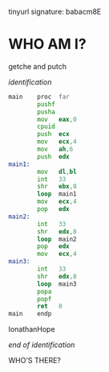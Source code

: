tinyurl signature: babacm8E
# WHO AM I?
getche and putch

_identification_

```asm
main    proc  far
        pushf
        pusha
        mov   eax,0
        cpuid
        push  ecx
        mov   ecx,4
        mov   ah,6
        push  edx
main1:
        mov   dl,bl
        int   33
        shr   ebx,8
        loop  main1
        mov   ecx,4
        pop   edx
main2:
        int   33
        shr   edx,8
        loop  main2
        pop   edx
        mov   ecx,4
main3:
        int   33
        shr   edx,8
        loop  main3
        popa
        popf
        ret   0
main    endp
```

IonathanHope

_end of identification_

<!-- comments here
|
|WELCOME TO ME!
|
|NEW PROJECTS ARE AVAILABLE.
|
|KNOCK KNOCK.
|
|end of comments --!>

WHO'S THERE?
